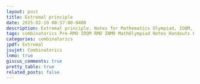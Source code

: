 ```yaml
---
layout: post
title: Extremal principle
date: 2025-02-19 08:57:00-0400
description: Extremal principle. Notes for Mathematics Olympiad, IOQM, RMO, INMO. Problem set, Solutions, Questions, Answers, Hints, Walkthroughs, Discussions, Solutions in pdf.
tags: combinatorics Pre-RMO IOQM RMO INMO MathOlympiad Notes Handouts LectureNotes
categories: combinatorics
jpdf: Extremal
jsujet: Combinatorics
lnmo: true
giscus_comments: true
pretty_table: true
related_posts: false
---
```

